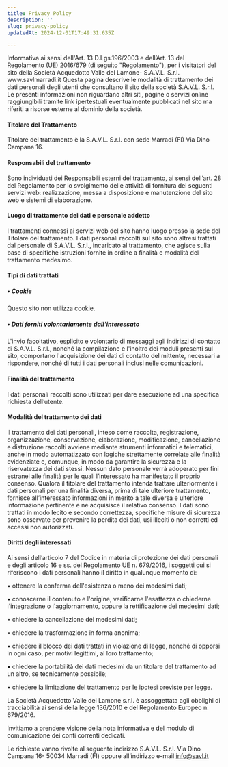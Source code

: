 ```yaml
---
title: Privacy Policy
description: ''
slug: privacy-policy
updatedAt: 2024-12-01T17:49:31.635Z

---
```

Informativa ai sensi dell'Art. 13 D.Lgs.196/2003 e dell’Art. 13 del Regolamento (UE) 2016/679 (di seguito "Regolamento"), per i visitatori del sito della Società Acquedotto Valle del Lamone- S.A.V.L. S.r.l. www\.savlmarradi.it Questa pagina descrive le modalità di trattamento dei dati personali degli utenti che consultano il sito della società S.A.V.L. S.r.l. Le presenti informazioni non riguardano altri siti, pagine o servizi online raggiungibili tramite link ipertestuali eventualmente pubblicati nel sito ma riferiti a risorse esterne al dominio della società.

#### Titolare del Trattamento

Titolare del trattamento è la S.A.V.L. S.r.l. con sede Marradi (FI) Via Dino Campana 16.

#### Responsabili del trattamento

Sono individuati dei Responsabili esterni del trattamento, ai sensi dell’art. 28 del Regolamento per lo svolgimento delle attività di fornitura dei seguenti servizi web: realizzazione, messa a disposizione e manutenzione del sito web e sistemi di elaborazione.

#### Luogo di trattamento dei dati e personale addetto

I trattamenti connessi ai servizi web del sito hanno luogo presso la sede del Titolare del trattamento. I dati personali raccolti sul sito sono altresì trattati dal personale di S.A.V.L. S.r.l., incaricato al trattamento, che agisce sulla base di specifiche istruzioni fornite in ordine a finalità e modalità del trattamento medesimo.

#### Tipi di dati trattati

##### • Cookie

Questo sito non utilizza cookie.

##### • Dati forniti volontariamente dall’interessato

L'invio facoltativo, esplicito e volontario di messaggi agli indirizzi di contatto di S.A.V.L. S.r.l., nonché la compilazione e l'inoltro dei moduli presenti sul sito, comportano l'acquisizione dei dati di contatto del mittente, necessari a rispondere, nonché di tutti i dati personali inclusi nelle comunicazioni.

#### Finalità del trattamento

I dati personali raccolti sono utilizzati per dare esecuzione ad una specifica richiesta dell’utente.

#### Modalità del trattamento dei dati

Il trattamento dei dati personali, inteso come raccolta, registrazione, organizzazione, conservazione, elaborazione, modificazione, cancellazione e distruzione raccolti avviene mediante strumenti informatici e telematici, anche in modo automatizzato con logiche strettamente correlate alle finalità evidenziate e, comunque, in modo da garantire la sicurezza e la riservatezza dei dati stessi. Nessun dato personale verrà adoperato per fini estranei alle finalità per le quali l’interessato ha manifestato il proprio consenso. Qualora il titolare del trattamento intenda trattare ulteriormente i dati personali per una finalità diversa, prima di tale ulteriore trattamento, fornisce all’interessato informazioni in merito a tale diversa e ulteriore informazione pertinente e ne acquisisce il relativo consenso. I dati sono trattati in modo lecito e secondo correttezza, specifiche misure di sicurezza sono osservate per prevenire la perdita dei dati, usi illeciti o non corretti ed accessi non autorizzati.

#### Diritti degli interessati

Ai sensi dell’articolo 7 del Codice in materia di protezione dei dati personali e degli articolo 16 e ss. del Regolamento UE n. 679/2016, i soggetti cui si riferiscono i dati personali hanno il diritto in qualunque momento di:

• ottenere la conferma dell'esistenza o meno dei medesimi dati;

• conoscerne il contenuto e l'origine, verificarne l'esattezza o chiederne l'integrazione o l'aggiornamento, oppure la rettificazione dei medesimi dati;

• chiedere la cancellazione dei medesimi dati;

• chiedere la trasformazione in forma anonima;

• chiedere il blocco dei dati trattati in violazione di legge, nonché di opporsi in ogni caso, per motivi legittimi, al loro trattamento;

• chiedere la portabilità dei dati medesimi da un titolare del trattamento ad un altro, se tecnicamente possibile;

• chiedere la limitazione del trattamento per le ipotesi previste per legge.

La Società Acquedotto Valle del Lamone s.r.l. è assoggettata agli obblighi di tracciabilità ai sensi della legge 136/2010 e del Regolamento Europeo n. 679/2016.

Invitiamo a prendere visione della nota informativa e del modulo di comunicazione dei conti correnti dedicati.

Le richieste vanno rivolte al seguente indirizzo S.A.V.L. S.r.l. Via Dino Campana 16- 50034 Marradi (FI) oppure all’indirizzo e-mail <info@savl.it>
